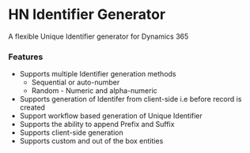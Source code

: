 # HN Identifier Generator
A flexible Unique Identifier generator for Dynamics 365 

### Features
* Supports multiple Identifier generation methods
  * Sequential or auto-number
  * Random - Numeric and alpha-numeric 
* Supports generation of Identifer from client-side i.e before record is created
* Support workflow based generation of Unique Identifier
* Supports the ability to append Prefix and Suffix
* Supports client-side generation
* Supports custom and out of the box entities

